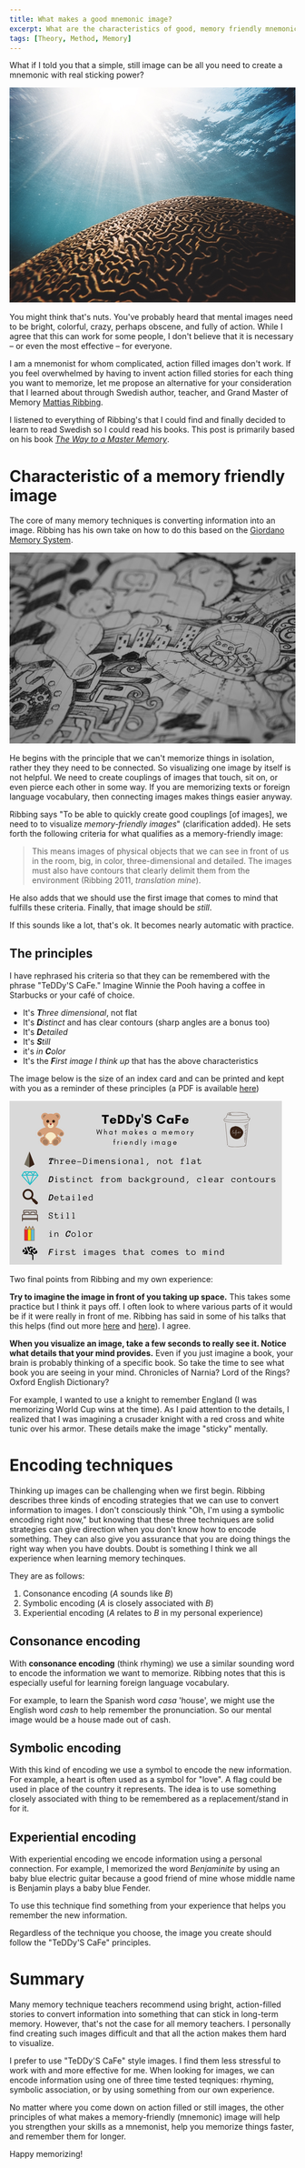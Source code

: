 ```yaml
---
title: What makes a good mnemonic image?
excerpt: What are the characteristics of good, memory friendly mnemonic image
tags: [Theory, Method, Memory]
---
```


What if I told you that a simple, still image can be all you need to create a mnemonic with real sticking power? 

![](/assets/images/daniel-hjalmarsson-597537-unsplash.jpg)

You might think that's nuts. You've probably heard that mental images need to be bright, colorful, crazy, perhaps obscene, and fully of action. While I agree that this can work for some people, I don't believe that it is necessary &ndash; or even the most effective &ndash; for everyone.

I am a mnemonist for whom complicated, action filled images don't work. If you feel overwhelmed by having to invent action filled stories for each thing you want to memorize, let me propose an alternative for your consideration that I learned about through Swedish author, teacher, and Grand Master of Memory [Mattias Ribbing](http://www.grandmasterofmemory.com/).  

I listened to everything of Ribbing's that I could find and finally decided to learn to read Swedish so I could read his books. This post is primarily based on his book [*The Way to a Master Memory*](https://www.adlibris.com/se/bok/vagen-till-mastarminne-forandra-ditt-liv-med-kraftfull-minnestraning-9789172322646). 


# Characteristic of a memory friendly image

The core of many memory techniques is converting information into an image. Ribbing has his own take on how to do this based on the [Giordano Memory System](http://www.sevensigma.info/articles/4memory.html). 

![](/assets/images/art-close-up-comic-16516.jpg)

He begins with the principle that we can't memorize things in isolation, rather they they need to be connected. So visualizing one image by itself is not helpful. We need to create couplings of images that touch, sit on, or even pierce each other in some way. If you are memorizing texts or foreign language vocabulary, then connecting images makes things easier anyway.

Ribbing says "To be able to quickly create good couplings [of images], we need to to visualize *memory-friendly images*" (clarification added). He sets forth the following criteria for what qualifies as a memory-friendly image:

> This means images of physical objects that we can see in front of us in the room, big, in color, three-dimensional and detailed. The images must also have contours that clearly delimit them from the environment (Ribbing 2011, *translation mine*).

He also adds that we should use the first image that comes to mind that fulfills these criteria. Finally, that image should be *still*.

If this sounds like a lot, that's ok. It becomes nearly automatic with practice. 

## The principles

I have rephrased his criteria so that they can be remembered with the phrase "TeDDy'S CaFe." Imagine Winnie the Pooh having a coffee in Starbucks or your café of choice.

* It's ***T**hree dimensional*, not flat
* It's ***D**istinct* and has clear contours (sharp angles are a bonus too)
* It's ***D**etailed*
* It's ***S**till*
* it's *in **C**olor*
* It's the ***F**irst image I think up* that has the above characteristics


The image below is the size of an index card and can be printed and kept with you as a reminder of these principles (a PDF is available [here](/assets/images/TeDDy_CaFe.pdf))

![](/assets/images/TeDDy_CaFe.png)


Two final points from Ribbing and my own experience:

**Try to imagine the image in front of you taking up space.** This takes some practice but I think it pays off. I often look to where various parts of it would be if it were really in front of me. Ribbing has said in some of his talks that this helps (find out more [here](https://www.youtube.com/watch?v=_CFtPOUx7Hk) and [here](https://www.youtube.com/watch?v=6e9PxI66tyI)). I agree. 

**When you visualize an image, take a few seconds to really see it. Notice what details that your mind provides.** Even if you just imagine a book, your brain is probably thinking of a specific book. So take the time to see what book you are seeing in your mind. Chronicles of Narnia? Lord of the Rings? Oxford English Dictionary? 

For example, I wanted to use a knight to remember England (I was memorizing World Cup wins at the time). As I paid attention to the details, I realized that I was imagining a crusader knight with a red cross and white tunic over his armor. These details make the image "sticky" mentally.

# Encoding techniques

Thinking up images can be challenging when we first begin. Ribbing describes three kinds of encoding strategies that we can use to convert information to images. I don't consciously think "Oh, I'm using a symbolic encoding right now," but knowing that these three techniques are solid strategies can give direction when you don't know how to encode something. They can also give you assurance that you are doing things the right way when you have doubts. Doubt is something I think we all experience when learning memory techinques.

They are as follows:

1. Consonance encoding (*A* sounds like *B*)
2. Symbolic encoding (*A* is closely associated with *B*)
3. Experiential encoding (*A* relates to *B* in my personal experience)

## Consonance encoding

With **consonance encoding** (think rhyming) we use a similar sounding word to encode the information we want to memorize. Ribbing notes that this is especially useful for learning foreign language vocabulary. 

For example, to learn the Spanish word *casa* 'house', we might use the English word *cash* to help remember the pronunciation. So our mental image would be a house made out of cash.  

## Symbolic encoding

With this kind of encoding we use a symbol to encode the new information. For example, a heart is often used as a symbol for "love". A flag could be used in place of the country it represents. The idea is to use something closely associated with thing to be remembered as a replacement/stand in for it. 

## Experiential encoding

With experiential encoding we encode information using a personal connection. For example, I memorized the word *Benjaminite* by using an baby blue electric guitar because a good friend of mine whose middle name is Benjamin plays a baby blue Fender.

To use this technique find something from your experience that helps you remember the new information. 

Regardless of the technique you choose, the image you create should follow the "TeDDy'S CaFe" principles.

# Summary

Many memory technique teachers recommend using bright, action-filled stories to convert information into something that can stick in long-term memory. However, that's not the case for all memory teachers. I personally find creating such images difficult and that all the action makes them hard to visualize.  

I prefer to use "TeDDy'S CaFe" style images. I find them less stressful to work with and more effective for me. When looking for images, we can encode information using one of three time tested teqniques: rhyming, symbolic association, or by using something from our own experience.

No matter where you come down on action filled or still images, the other principles of what makes a memory-friendly (mnemonic) image will help you strengthen your skills as a mnemonist, help you memorize things faster, and remember them for longer.

Happy memorizing!

